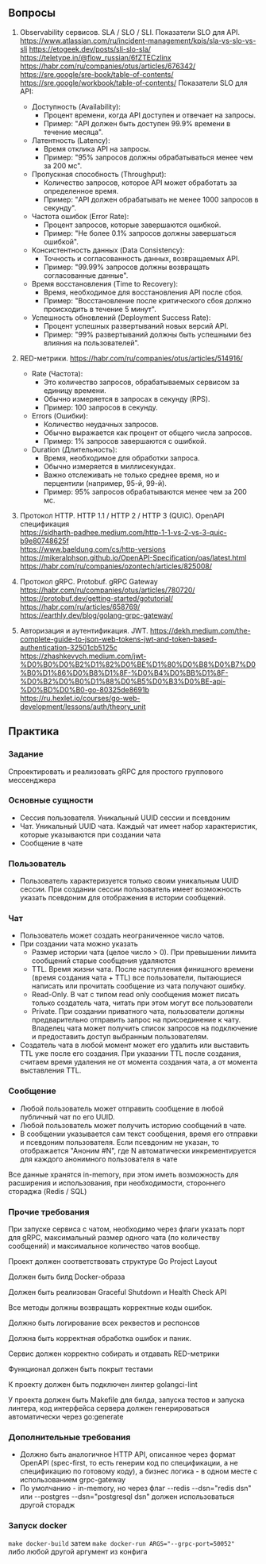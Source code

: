 ## Вопросы
1. Observability сервисов. SLA / SLO / SLI. Показатели SLO для API.
   https://www.atlassian.com/ru/incident-management/kpis/sla-vs-slo-vs-sli
   https://etogeek.dev/posts/sli-slo-sla/
   https://teletype.in/@flow_russian/6fZTECzIinx
   https://habr.com/ru/companies/otus/articles/676342/
   https://sre.google/sre-book/table-of-contents/
   https://sre.google/workbook/table-of-contents/
   Показатели SLO для API:
   * Доступность (Availability):
     * Процент времени, когда API доступен и отвечает на запросы.
     * Пример: "API должен быть доступен 99.9% времени в течение месяца".
   * Латентность (Latency):
     * Время отклика API на запросы.
     * Пример: "95% запросов должны обрабатываться менее чем за 200 мс".
   * Пропускная способность (Throughput):
     * Количество запросов, которое API может обработать за определенное время.
     * Пример: "API должен обрабатывать не менее 1000 запросов в секунду".
   * Частота ошибок (Error Rate):
     * Процент запросов, которые завершаются ошибкой.
     * Пример: "Не более 0.1% запросов должны завершаться ошибкой".
   * Консистентность данных (Data Consistency):
     * Точность и согласованность данных, возвращаемых API.
     * Пример: "99.99% запросов должны возвращать согласованные данные".
   * Время восстановления (Time to Recovery):
     * Время, необходимое для восстановления API после сбоя.
     * Пример: "Восстановление после критического сбоя должно происходить в течение 5 минут".
   * Успешность обновлений (Deployment Success Rate):
     * Процент успешных развертываний новых версий API.
     * Пример: "99% развертываний должны быть успешными без влияния на пользователей".
3. RED-метрики.
   https://habr.com/ru/companies/otus/articles/514916/
   * Rate (Частота):
     * Это количество запросов, обрабатываемых сервисом за единицу времени.
     * Обычно измеряется в запросах в секунду (RPS).
     * Пример: 100 запросов в секунду.
   * Errors (Ошибки):
     * Количество неудачных запросов.
     * Обычно выражается как процент от общего числа запросов.
     * Пример: 1% запросов завершаются с ошибкой.
   * Duration (Длительность):
     * Время, необходимое для обработки запроса.
     * Обычно измеряется в миллисекундах.
     * Важно отслеживать не только среднее время, но и перцентили (например, 95-й, 99-й).
     * Пример: 95% запросов обрабатываются менее чем за 200 мс.
4. Протокол HTTP. HTTP 1.1 / HTTP 2 / HTTP 3 (QUIC). OpenAPI спецификация    
   https://sidharth-padhee.medium.com/http-1-1-vs-2-vs-3-quic-b9e80748625f      
   https://www.baeldung.com/cs/http-versions
   https://mikeralphson.github.io/OpenAPI-Specification/oas/latest.html   
   https://habr.com/ru/companies/ozontech/articles/825008/
   
5. Протокол gRPC. Protobuf. gRPC Gateway   
   https://habr.com/ru/companies/otus/articles/780720/  
   https://protobuf.dev/getting-started/gotutorial/   
   https://habr.com/ru/articles/658769/   
   https://earthly.dev/blog/golang-grpc-gateway/      
6. Авторизация и аутентификация. JWT.
   https://dekh.medium.com/the-complete-guide-to-json-web-tokens-jwt-and-token-based-authentication-32501cb5125c   
   https://zhashkevych.medium.com/jwt-%D0%B0%D0%B2%D1%82%D0%BE%D1%80%D0%B8%D0%B7%D0%B0%D1%86%D0%B8%D1%8F-%D0%B4%D0%BB%D1%8F-%D0%B2%D0%B0%D1%88%D0%B5%D0%B3%D0%BE-api-%D0%BD%D0%B0-go-80325de8691b   
   https://ru.hexlet.io/courses/go-web-development/lessons/auth/theory_unit

## Практика
### Задание
Спроектировать и реализовать gRPC для простого группового мессенджера

### Основные сущности
* Сессия пользователя. Уникальный UUID сессии и псевдоним
* Чат. Уникальный UUID чата. Каждый чат имеет набор характеристик, которые указываются при создании чата
* Сообщение в чате

### Пользователь
* Пользователь характеризуется только своим уникальным UUID сессии. При создании сессии пользователь имеет возможность указать псевдоним для отображения в истории сообщений.

### Чат
* Пользователь может создать неограниченное число чатов.
* При создании чата можно указать
  * Размер истории чата (целое число > 0). При превышении лимита сообщений старые сообщения удаляются
  * TTL. Время жизни чата. После наступления финишного времени (время создания чата + TTL) все пользователи, пытающиеся написать или прочитать сообщение из чата получают ошибку.
  * Read-Only. В чат с типом read only сообщения может писать только создатель чата, читать при этом могут все пользователи
  * Private. При создании приватного чата, пользователи должны предварительно отправить запрос на присоединение к чату. Владелец чата может получить список запросов на подключение и предоставить доступ выбранным пользователям.
* Создатель чата в любой момент может его удалить или выставить TTL уже после его создания. При указании TTL после создания, считаем время удаления не от момента создания чата, а от момента выставления TTL.


### Сообщение
* Любой пользователь может отправить сообщение в любой публичный чат по его UUID.
* Любой пользователь может получить историю сообщений в чате.
* В сообщении указывается сам текст сообщения, время его отправки и псевдоним пользователя. Если псевдоним не указан, то отображается "Аноним #N", где N автоматически инкрементируется для каждого анонимного пользователя в чате


Все данные хранятся in-memory, при этом иметь возможность для расширения и использования, при необходимости, стороннего стораджа (Redis / SQL)

### Прочие требования

При запуске сервиса с чатом, необходимо через флаги указать порт для gRPC, максимальный размер одного чата (по количеству сообщений) и максимальное количество чатов вообще.

Проект должен соответствовать структуре Go Project Layout

Должен быть билд Docker-образа

Должен быть реализован Graceful Shutdown и Health Check API

Все методы должны возвращать корректные коды ошибок.

Должно быть логирование всех реквестов и респонсов

Должна быть корректная обработка ошибок и паник.

Сервис должен корректно собирать и отдавать RED-метрики

Функционал должен быть покрыт тестами

К проекту должен быть подключен линтер golangci-lint

У проекта должен быть Makefile для билда, запуска тестов и запуска линтера, код интерфейса сервера должен генерироваться автоматически через go:generate

### Дополнительные требования

* Должно быть аналогичное HTTP API, описанное через формат OpenAPI (spec-first, то есть генерим код по спецификации, а не спецификацию по готовому коду), а бизнес логика - в одном месте с использованием grpc-gateway
* По умолчанию - in-memory, но через флаг --redis --dsn="redis dsn" или --postgres --dsn="postgresql dsn" должен использоваться другой сторадж




### Запуск docker
```make docker-build```
затем
```make docker-run ARGS="--grpc-port=50052"```   
либо любой другой аргумент из конфига
